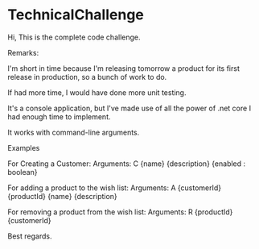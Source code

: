# TechnicalChallenge

Hi, This is the complete code challenge.

Remarks:

I'm short in time because I'm releasing tomorrow a product for its first release in production, so a bunch of work to do.

If had more time, I would have done more unit testing.

It's a console application, but I've made use of all the power of .net core I had enough time to implement.

It works with command-line arguments.

Examples

For Creating a Customer:
Arguments: C {name} {description} {enabled : boolean}

For adding a product to the wish list:
Arguments: A {customerId} {productId} {name} {description}

For removing a product from the wish list:
Arguments: R {productId} {customerId}

Best regards.
